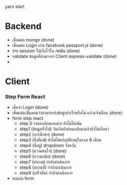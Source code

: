yarn start

# Backend
- เชื่อมต่อ mongo (done)
- เชื่อมต่อ Login ผ่าน facebook passport.js (done)
- ย้าย session ไปเก็บไว้ใน redis (done)
- validate ข้อมูลที่ส่งมาจาก Client express-validate (done)
- 
# Client
### Step Form React
- เช็คว่า Login (done)
- เช็คแต่ละขั้นตอนว่าสามารถส่งข้อมูลสำเร็จหรือไม่ แล้วแจ้งเตือน (done)
- form step react
    - step 0 รายละเอียดเอกสาร ยังไม่ได้เพิ่ม
    - step1 (ข้อมูลทั่วไป) วันเกิดยังย้อนกลับมาแล้วยังไม่เก็บค่า
    - step2 (การศึกษา) (done)
    - step3 (สิ่งที่แพ้) ยังไม่ได้แก้อุบัติเหตุในรอบ 6 เดือน
    - step4 (ที่อยู่) dropdown จังหวัด
    - step5 (ความสนใจ) (done)
    - step6 (ความถนัด) (done)
    - step7 (คำถาม)  กำลังดำเนินการ
    - step8 (สถานที่) กำลังดำเนินการ
    - step9 (เสร็จสิ้น) กำลังดำเนินการ
- ตกแต่ง form